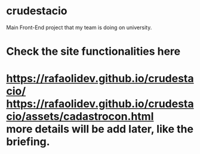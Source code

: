 # crudestacio
Main Front-End project that my team is doing on university.
<br> <h1>Check the site functionalities here <h1/>
https://rafaolidev.github.io/crudestacio/ <br>
  https://rafaolidev.github.io/crudestacio/assets/cadastrocon.html <br>
more details will be add later, like the briefing.
